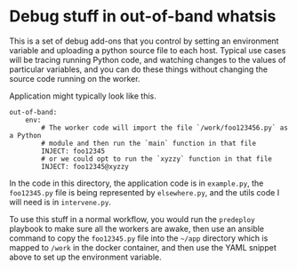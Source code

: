 # Debug stuff in out-of-band whatsis

This is a set of debug add-ons that you control by setting an environment
variable and uploading a python source file to each host. Typical use cases
will be tracing running Python code, and watching changes to the values of
particular variables, and you can do these things without changing the source
code running on the worker.

Application might typically look like this.

    out-of-band:
        env:
            # The worker code will import the file `/work/foo123456.py` as a Python
            # module and then run the `main` function in that file
            INJECT: foo12345
            # or we could opt to run the `xyzzy` function in that file
            INJECT: foo12345@xyzzy

In the code in this directory, the application code is in `example.py`, the
`foo12345.py` file is being represented by `elsewhere.py`, and the utils code
I will need is in `intervene.py`.

To use this stuff in a normal workflow, you would run the `predeploy` playbook
to make sure all the workers are awake, then use an ansible command to copy
the `foo12345.py` file into the `~/app` directory which is mapped to `/work` in
the docker container, and then use the YAML snippet above to set up the environment
variable.
